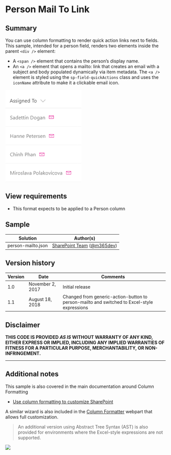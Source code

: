# Person Mail To Link

## Summary
You can use column formatting to render quick action links next to fields. This sample, intended for a person field, renders two elements inside the parent `<div />` element:

- A `<span />` element that contains the person’s display name.
- An `<a />` element that opens a mailto: link that creates an email with a subject and body populated dynamically via item metadata. The `<a />` element is styled using the `sp-field-quickActions` class and uses the `iconName` attribute to make it a clickable email icon. 

![screenshot of the sample](./assets/screenshot.png)

## View requirements
- This format expects to be applied to a Person column

## Sample

Solution|Author(s)
--------|---------
person-mailto.json | [SharePoint Team](https://github.com/SharePoint) ([@m365dev](https://twitter.com/m365dev))

## Version history

Version|Date|Comments
-------|----|--------
1.0|November 2, 2017|Initial release
1.1|August 18, 2018|Changed from generic-action-button to person-mailto and switched to Excel-style expressions

## Disclaimer
**THIS CODE IS PROVIDED *AS IS* WITHOUT WARRANTY OF ANY KIND, EITHER EXPRESS OR IMPLIED, INCLUDING ANY IMPLIED WARRANTIES OF FITNESS FOR A PARTICULAR PURPOSE, MERCHANTABILITY, OR NON-INFRINGEMENT.**

---

## Additional notes
This sample is also covered in the main documentation around Column Formatting

- [Use column formatting to customize SharePoint](https://docs.microsoft.com/en-us/sharepoint/dev/declarative-customization/column-formatting)

A similar wizard is also included in the [Column Formatter](https://github.com/SharePoint/sp-dev-solutions/blob/master/solutions/ColumnFormatter/README.md) webpart that allows full customization.

> An additional version using Abstract Tree Syntax (AST) is also provided for environments where the Excel-style expressions are not supported.

<img src="https://pnptelemetry.azurewebsites.net/list-formatting/column-samples/person-mailto" />
